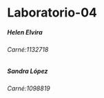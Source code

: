 # Laboratorio-04
<h5> Helen Elvira </h5>
<h6> Carné:1132718 </h6>

<h5> Sandra López </h5>
<h6> Carné:1098819 </h6>
